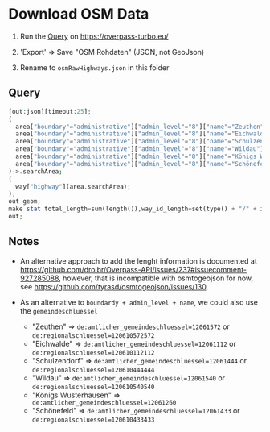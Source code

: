 # Download OSM Data

1. Run the [Query](#Query) on https://overpass-turbo.eu/

1. 'Export' => Save "OSM Rohdaten" (JSON, not GeoJson)

1. Rename to `osmRawHighways.json` in this folder

## Query

```php
[out:json][timeout:25];
(
  area["boundary"="administrative"]["admin_level"="8"]["name"="Zeuthen"];
  area["boundary"="administrative"]["admin_level"="8"]["name"="Eichwalde"];
  area["boundary"="administrative"]["admin_level"="8"]["name"="Schulzendorf"];
  area["boundary"="administrative"]["admin_level"="8"]["name"="Wildau"];
  area["boundary"="administrative"]["admin_level"="8"]["name"="Königs Wusterhausen"];
  area["boundary"="administrative"]["admin_level"="8"]["name"="Schönefeld"];
)->.searchArea;
(
  way["highway"](area.searchArea);
);
out geom;
make stat total_length=sum(length()),way_id_length=set(type() + "/" + id() + ":" + length());
out;
```

## Notes

- An alternative approach to add the lenght information is documented at https://github.com/drolbr/Overpass-API/issues/237#issuecomment-927285088, however, that is incompatible with osmtogeojson for now, see https://github.com/tyrasd/osmtogeojson/issues/130.

- As an alternative to `boundardy + admin_level + name`, we could also use the `gemeindeschluessel`
  - "Zeuthen" => `de:amtlicher_gemeindeschluessel=12061572` or `de:regionalschluessel=120610572572`
  - "Eichwalde" => `de:amtlicher_gemeindeschluessel=12061112` or `de:regionalschluessel=120610112112`
  - "Schulzendorf" => `de:amtlicher_gemeindeschluessel=12061444` or `de:regionalschluessel=120610444444`
  - "Wildau" => `de:amtlicher_gemeindeschluessel=12061540` or `de:regionalschluessel=120610540540`
  - "Königs Wusterhausen" =>` de:amtlicher_gemeindeschluessel=12061260`
  - "Schönefeld" => `de:amtlicher_gemeindeschluessel=12061433` or `de:regionalschluessel=120610433433`
